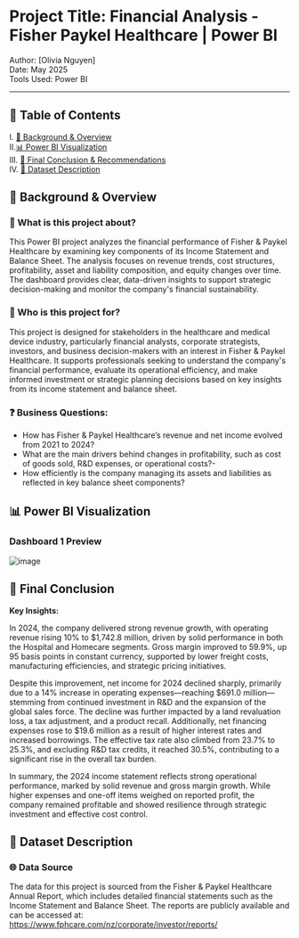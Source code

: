 # Project Title: Financial Analysis - Fisher Paykel Healthcare | Power BI



Author: [Olivia Nguyen]  
Date: May 2025  
Tools Used: Power BI 

---

## 📑 Table of Contents  
I. [📌 Background & Overview](#-background--overview)  
II.[📊 Power BI Visualization](#-power-bi-visualization)  
III. [🔎 Final Conclusion & Recommendations](#-final-conclusion--recommendations)  
IV. [📂 Dataset Description](#-dataset-description)  


## 📌 Background & Overview

### 📖 What is this project about?
This Power BI project analyzes the financial performance of Fisher & Paykel Healthcare by examining key components of its Income Statement and Balance Sheet. The analysis focuses on revenue trends, cost structures, profitability, asset and liability composition, and equity changes over time. The dashboard provides clear, data-driven insights to support strategic decision-making and monitor the company's financial sustainability.

### 👤 Who is this project for?   
This project is designed for stakeholders in the healthcare and medical device industry, particularly financial analysts, corporate strategists, investors, and business decision-makers with an interest in Fisher & Paykel Healthcare. It supports professionals seeking to understand the company's financial performance, evaluate its operational efficiency, and make informed investment or strategic planning decisions based on key insights from its income statement and balance sheet.

### ❓ Business Questions:
- How has Fisher & Paykel Healthcare’s revenue and net income evolved from 2021 to 2024?
- What are the main drivers behind changes in profitability, such as cost of goods sold, R&D expenses, or operational costs?-
- How efficiently is the company managing its assets and liabilities as reflected in key balance sheet components?


## 📊 Power BI Visualization

### Dashboard 1 Preview
![image](https://github.com/user-attachments/assets/765be3c7-c27c-434d-83ba-c3c57f6c842a)






## 🔎 Final Conclusion 
 **Key Insights:**

In 2024, the company delivered strong revenue growth, with operating revenue rising 10% to $1,742.8 million, driven by solid performance in both the Hospital and Homecare segments. Gross margin improved to 59.9%, up 95 basis points in constant currency, supported by lower freight costs, manufacturing efficiencies, and strategic pricing initiatives.

Despite this improvement, net income for 2024 declined sharply, primarily due to a 14% increase in operating expenses—reaching $691.0 million—stemming from continued investment in R&D and the expansion of the global sales force. The decline was further impacted by a land revaluation loss, a tax adjustment, and a product recall. Additionally, net financing expenses rose to $19.6 million as a result of higher interest rates and increased borrowings. The effective tax rate also climbed from 23.7% to 25.3%, and excluding R&D tax credits, it reached 30.5%, contributing to a significant rise in the overall tax burden.

In summary, the 2024 income statement reflects strong operational performance, marked by solid revenue and gross margin growth. While higher expenses and one-off items weighed on reported profit, the company remained profitable and showed resilience through strategic investment and effective cost control.

## 📂 Dataset Description

### 🌐 Data Source
The data for this project is sourced from the Fisher & Paykel Healthcare Annual Report, which includes detailed financial statements such as the Income Statement and Balance Sheet. The reports are publicly available and can be accessed at: https://www.fphcare.com/nz/corporate/investor/reports/


